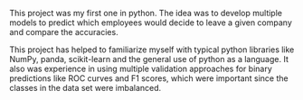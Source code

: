 This project was my first one in python.
The idea was to develop multiple models to predict which employees would decide to leave a given company and compare the accuracies. 

This project has helped to familiarize myself with typical python libraries like NumPy, panda, scikit-learn and the general use of python as a language.
It also was experience in using multiple validation approaches for binary predictions like ROC curves and F1 scores, which were important since the 
classes in the data set were imbalanced.
